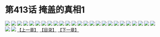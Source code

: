 # 第413话 掩盖的真相1
![](https://s2.baozimh.com/scomic/sanyanxiaotianlu-samanhua/0/413-vj8r/1.jpg)
![](https://s2.baozimh.com/scomic/sanyanxiaotianlu-samanhua/0/413-vj8r/2.jpg)
![](https://s2.baozimh.com/scomic/sanyanxiaotianlu-samanhua/0/413-vj8r/3.jpg)
![](https://s2.baozimh.com/scomic/sanyanxiaotianlu-samanhua/0/413-vj8r/4.jpg)
![](https://s2.baozimh.com/scomic/sanyanxiaotianlu-samanhua/0/413-vj8r/5.jpg)
![](https://s2.baozimh.com/scomic/sanyanxiaotianlu-samanhua/0/413-vj8r/6.jpg)
![](https://s2.baozimh.com/scomic/sanyanxiaotianlu-samanhua/0/413-vj8r/7.jpg)
![](https://s2.baozimh.com/scomic/sanyanxiaotianlu-samanhua/0/413-vj8r/8.jpg)
![](https://s2.baozimh.com/scomic/sanyanxiaotianlu-samanhua/0/413-vj8r/9.jpg)
![](https://s2.baozimh.com/scomic/sanyanxiaotianlu-samanhua/0/413-vj8r/10.jpg)
![](https://s2.baozimh.com/scomic/sanyanxiaotianlu-samanhua/0/413-vj8r/11.jpg)
![](https://s2.baozimh.com/scomic/sanyanxiaotianlu-samanhua/0/413-vj8r/12.jpg)
![](https://s2.baozimh.com/scomic/sanyanxiaotianlu-samanhua/0/413-vj8r/13.jpg)
![](https://s2.baozimh.com/scomic/sanyanxiaotianlu-samanhua/0/413-vj8r/14.jpg)
![](https://s2.baozimh.com/scomic/sanyanxiaotianlu-samanhua/0/413-vj8r/15.jpg)
![](https://s2.baozimh.com/scomic/sanyanxiaotianlu-samanhua/0/413-vj8r/16.jpg)
![](https://s2.baozimh.com/scomic/sanyanxiaotianlu-samanhua/0/413-vj8r/17.jpg)
![](https://s2.baozimh.com/scomic/sanyanxiaotianlu-samanhua/0/413-vj8r/18.jpg)
![](https://s2.baozimh.com/scomic/sanyanxiaotianlu-samanhua/0/413-vj8r/19.jpg)
![](https://s2.baozimh.com/scomic/sanyanxiaotianlu-samanhua/0/413-vj8r/20.jpg)
![](https://s2.baozimh.com/scomic/sanyanxiaotianlu-samanhua/0/413-vj8r/21.jpg)
![](https://s2.baozimh.com/scomic/sanyanxiaotianlu-samanhua/0/413-vj8r/22.jpg)
![](https://s2.baozimh.com/scomic/sanyanxiaotianlu-samanhua/0/413-vj8r/23.jpg)
![](https://s2.baozimh.com/scomic/sanyanxiaotianlu-samanhua/0/413-vj8r/24.jpg)
![](https://s2.baozimh.com/scomic/sanyanxiaotianlu-samanhua/0/413-vj8r/25.jpg)
![](https://s2.baozimh.com/scomic/sanyanxiaotianlu-samanhua/0/413-vj8r/26.jpg)
![](https://s2.baozimh.com/scomic/sanyanxiaotianlu-samanhua/0/413-vj8r/27.jpg)
[【上一章】](./413.md)
[【目录】](./README.md)
[【下一章】](./415.md)

